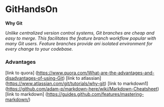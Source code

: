 # GitHandsOn

**Why Git**

*Unlike centralized version control systems, Git branches are cheap and easy to merge. This facilitates the feature branch workflow popular with many Git users. Feature branches provide ani isolated environment for every change to your codebase.*

### Advantages

[link to quora] (https://www.quora.com/What-are-the-advantages-and-disadvantages-of-using-Git)
[link to atlassian] (https://www.atlassian.com/git/tutorials/why-git)
[link to markdown1] (https://github.com/adam-p/markdown-here/wiki/Markdown-Cheatsheet)
[link to markdown] (https://guides.github.com/features/mastering-markdown/)

